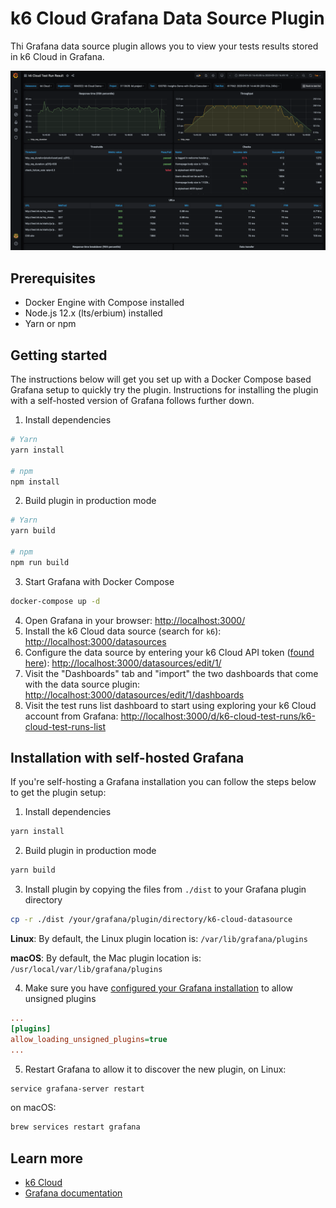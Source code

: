 # k6 Cloud Grafana Data Source Plugin

Thi Grafana data source plugin allows you to view your tests results stored in k6 Cloud in Grafana.

![k6 Cloud Test Run Result Dashboard](src/img/screenshot_test_run_result1.png)

## Prerequisites
- Docker Engine with Compose installed
- Node.js 12.x (lts/erbium) installed
- Yarn or npm

## Getting started

The instructions below will get you set up with a Docker Compose based Grafana setup to quickly try the plugin. Instructions for installing the plugin with a self-hosted version of Grafana follows further down.

1. Install dependencies
```BASH
# Yarn
yarn install

# npm
npm install
```

2. Build plugin in production mode
```BASH
# Yarn
yarn build

# npm
npm run build
```

3. Start Grafana with Docker Compose
```BASH
docker-compose up -d
```

4. Open Grafana in your browser: [http://localhost:3000/](http://localhost:3000/)
5. Install the k6 Cloud data source (search for `k6`): [http://localhost:3000/datasources](http://localhost:3000/datasources)
6. Configure the data source by entering your k6 Cloud API token ([found here](https://app.k6.io/account/api-token)): [http://localhost:3000/datasources/edit/1/](http://localhost:3000/datasources/edit/1/)
7. Visit the "Dashboards" tab and "import" the two dashboards that come with the data source plugin: [http://localhost:3000/datasources/edit/1/dashboards](http://localhost:3000/datasources/edit/1/dashboards)
8. Visit the test runs list dashboard to start using exploring your k6 Cloud account from Grafana: [http://localhost:3000/d/k6-cloud-test-runs/k6-cloud-test-runs-list](http://localhost:3000/d/k6-cloud-test-runs/k6-cloud-test-runs-list)

## Installation with self-hosted Grafana

If you're self-hosting a Grafana installation you can follow the steps below to get the plugin setup:

1. Install dependencies
```BASH
yarn install
```
2. Build plugin in production mode
```BASH
yarn build
```
3. Install plugin by copying the files from `./dist` to your Grafana plugin directory
```BASH
cp -r ./dist /your/grafana/plugin/directory/k6-cloud-datasource
```
**Linux**: By default, the Linux plugin location is: `/var/lib/grafana/plugins`

**macOS**: By default, the Mac plugin location is: `/usr/local/var/lib/grafana/plugins`

4. Make sure you have [configured your Grafana installation](https://grafana.com/docs/grafana/latest/administration/configuration/) to allow unsigned plugins
```INI
...
[plugins]
allow_loading_unsigned_plugins=true
...
```
5. Restart Grafana to allow it to discover the new plugin, on Linux:
```BASH
service grafana-server restart
```
on macOS:
```BASH
brew services restart grafana
```

## Learn more
- [k6 Cloud](https://k6.io/)
- [Grafana documentation](https://grafana.com/docs/)
